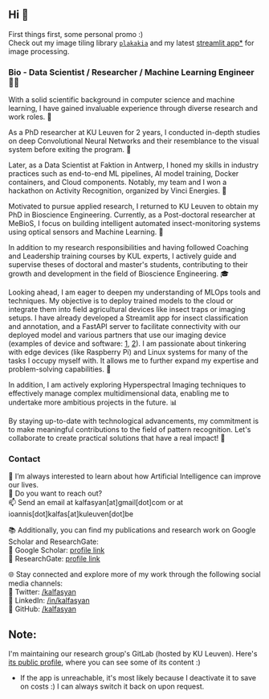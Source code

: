 ## Hi 👋  
First things first, some personal promo :)  
Check out my image tiling library [`plakakia`](https://github.com/kalfasyan/plakakia) and my latest [streamlit app*](http://35.206.156.69:8501/) for image processing.  
  
### Bio - Data Scientist / Researcher / Machine Learning Engineer 👨‍💻 

With a solid scientific background in computer science and machine learning, I have gained invaluable experience through diverse research and work roles. 💼  

As a PhD researcher at KU Leuven for 2 years, I conducted in-depth studies on deep Convolutional Neural Networks and their resemblance to the visual system before exiting the program. 🧠  

Later, as a Data Scientist at Faktion in Antwerp, I honed my skills in industry practices such as end-to-end ML pipelines, AI model training, Docker containers, and Cloud components. Notably, my team and I won a hackathon on Activity Recognition, organized by Vinci Energies. 🚀  

Motivated to pursue applied research, I returned to KU Leuven to obtain my PhD in Bioscience Engineering. Currently, as a Post-doctoral researcher at MeBioS, I focus on building intelligent automated insect-monitoring systems using optical sensors and Machine Learning. 🐞  

In addition to my research responsibilities and having followed Coaching and Leadership training courses by KUL experts, I actively guide and supervise theses of doctoral and master's students, contributing to their growth and development in the field of Bioscience Engineering. 🎓  

Looking ahead, I am eager to deepen my understanding of MLOps tools and techniques. My objective is to deploy trained models to the cloud or integrate them into field agricultural devices like insect traps or imaging setups. I have already developed a Streamlit app for insect classification and annotation, and a FastAPI server to facilitate connectivity with our deployed model and various partners that use our imaging device (examples of device and software: [1](https://www.veed.io/view/5147995d-7dad-44e0-b3c7-fd91f16699f0?panel=showcase), [2](https://www.veed.io/view/8efbeae2-e421-456a-9b50-30c968bcdf3e?panel=showcase)). I am passionate about tinkering with edge devices (like Raspberry Pi) and Linux systems for many of the tasks I occupy myself with. It allows me to further expand my expertise and problem-solving capabilities. 🔧  

In addition, I am actively exploring Hyperspectral Imaging techniques to effectively manage complex multidimensional data, enabling me to undertake more ambitious projects in the future. 📊

By staying up-to-date with technological advancements, my commitment is to make meaningful contributions to the field of pattern recognition. Let's collaborate to create practical solutions that have a real impact! 🌟  

### Contact

🌱 I’m always interested to learn about how Artificial Intelligence can improve our lives.  
💬 Do you want to reach out?  
📫 Send an email at kalfasyan[at]gmail[dot]com or at ioannis[dot]kalfas[at]kuleuven[dot]be
  
📚 Additionally, you can find my publications and research work on Google Scholar and ResearchGate:  
🔬 Google Scholar: [profile link](https://scholar.google.com/citations?user=WXHakDkAAAAJ&hl=en)  
📖 ResearchGate: [profile link](https://www.researchgate.net/profile/Ioannis-Kalfas-2)  
  
🌐 Stay connected and explore more of my work through the following social media channels:  
📲 Twitter: [/kalfasyan](https://twitter.com/kalfasyan)  
📲 LinkedIn: [/in/kalfasyan](https://www.linkedin.com/in/kalfasyan/)  
📲 GitHub: [/kalfasyan](https://github.com/kalfasyan/)  
  
## Note:
I'm maintaining our research group's GitLab (hosted by KU Leuven). Here's [its public profile](https://gitlab.kuleuven.be/mebios-dl), where you can see some of its content :)

* If the app is unreachable, it's most likely because I deactivate it to save on costs :) I can always switch it back on upon request.
